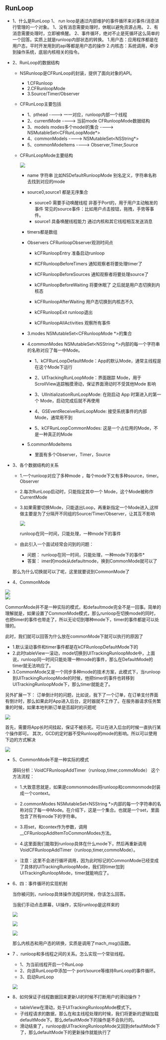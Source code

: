 ##  RunLoop
- 1、什么是RunLoop
    1、 run loop是通过内部维护的事件循环来对事件/消息进行管理的一个对象。
       1、没有消息需要处理时，休眠以避免资源占用。
       2、有消息需要处理时，立即被唤醒。
    2、事件循环，绝对不止是死循环这么简单的一个回答。实质上就是runloop内部状态的转换。
       1.用户态：应用程序都是在用户态，平时开发用到的api等都是用户态的操作
       2.内核态：系统调用，牵涉到操作系统，底层内核相关的指令。
- 2、RunLoop的数据结构
  - NSRunloop是CFRunLoop的封装，提供了面向对象的API。
     - 1.CFRunloop
     - 2.CFRunloopMode
     - 3.Source/Timer/Observer
  - CFRunLoop主要包括 
     - 1、pthead ----> 一一对应，runloop内部一个线程
     - 2、currentMode ---->   当前mode  CFRunloopMode数据结构
     - 3、models  modes多个model的集合 ----> NSMutableSet<CFRunLoopMode*>
     - 4、commonModels ----> NSMutableSet<NSString*>
     - 5、commonModeltems ----> Observer,Timer,Source

   - CFRunLoopMode主要结构
   
     ![](http://ovsiiuil2.bkt.clouddn.com/Xnip2018-05-122_14-47-53.jpg)
     
     - name  字符串  比如NSDefaultRunloopMode  别名定义，字符串名称 去找到对应的mode
     
     - source0,source1 都是无序集合
         - source0  需要手动唤醒线程  非基于Port的，用于用户主动触发的事件 
    常见的source事件：比如用户点击按钮，拖拽，手势等事件。
         - source1  具备唤醒线程能力 通过内核和其它线程相互发送消息
     -  timers都是数组 
     -  Observers   CFRunloopObserver观测时间点
     
         - kCFRunloopEntry          准备启动runloop
         
         - KCFRunloopBeforeTimers   通知观察者将要处理timer了
         - kCFRunloopBeforeSources  通知观察者将要处理source了
         - kCFRunloopBeforeWaiting  将要休眠了 之后就是用户态切换到内核态
         - kCFRunloopAfterWaiting   用户态切换到内核态不久
         - kCFRunloopExit           runloop退出
         - kCFRunloopAllActivities  观察所有事件
         
     - 3.modes    NSMutableSet<CFRunloopMode *>的集合
     - 4.commonModes  NSMutableSet<NSString *>内部的每一个字符串的名称对应了每一中Mode。

         - 1、kCFRunLoopDefaultMode：App的默认Mode，通常主线程是在这个Mode下运行
         
         - 2、UITrackingRunLoopMode：界面跟踪 Mode，用于 ScrollView追踪触摸滑动，保证界面滑动时不受其他Mode 影响
         - 3、UIInitializationRunLoopMode: 在刚启动 App 时第进入的第一个 Mode，启动完成后就不再使用
         - 4、GSEventReceiveRunLoopMode: 接受系统事件的内部 Mode，通常用不到
         - 5、kCFRunLoopCommonModes: 这是一个占位用的Mode，不是一种真正的Mode

     - 5.commonModeItems
         -  里面有多个Observer，Timer，Source


- 3、各个数据结构的关系
  - 1.一个runloop对应了多种mode   ，每个mode下又有多种source，timer。Observer
  
  - 2.每次RunLoop启动时，只能指定其中一个 Mode，这个Mode被称作 CurrentMode
  - 3.如果需要切换Mode，只能退出Loop，再重新指定一个Mode进入,这样做主要是为了分隔开不同组的Source/Timer/Observer，让其互不影响

     ![](http://ovsiiuil2.bkt.clouddn.com/Xnip2018-05-122_15-22-23.jpg)

     runloop在同一时间，只能处理，一种mode下的事件
     
   - 由此引入一个面试经常会问到的问题：
      
     * 问题： runloop在同一时间，只能处理，一种mode下的事件*
     * 答案： imer的mode从defaultmode，换到CommonMode就可以了
    
    那么为什么切换就可以了呢，这里就要说到CommonMode了
    
    

- 4、CommonMode
       
 ![](http://ovsiiuil2.bkt.clouddn.com/Xnip2018-05-122_15-26-43.jpg)      
 ![](http://ovsiiuil2.bkt.clouddn.com/Xnip2018-05-122_15-26-56.jpg)
 
  CommonMode并不是一种实际的模式，和defaultmode完全不是一回事。简单的理解就是，如果设置了CommonMode模式，那么runloop在切换mode的同时，也把timer的事件也带走了，所以无论切到哪种mode下，timer的事件都是可以处理的。

 此时，我们就可以回答为什么放在commonMode下就可以执行的原因了

   - 1.默认滚动事件和timer事件都是在kCFRunloopDefaultMode下的
   - 2.此时tableView一滚动，mode切换到UITrackingRunloopMode中，上面说，runloop同一时间只能处理一种mode的事件，那么在DefaultMode的timer就无法响应了。
   - 3.CommonMode又是一个同步多种mode的技术方案，此模式下，当runloop到UITrackingRunloopMode的时候，他把timer的事件也转移到UITrackingRunloopMode下，那么timer就能走了。

   
另外扩展一下： 订单倒计时的问题，比如说，我下了一个订单，在订单支付界面有倒计时，那么如果此时App进入后台，定时器就不工作了。在服务器请求任务繁重的时候，如果本地判断订单是否超时的问题呢
   
  ![](https://upload-images.jianshu.io/upload_images/325120-79cac009031ce7ea.png?imageMogr2/auto-orient/strip%7CimageView2/2/w/500)
  
 首先，需要将App长时间挂起，保证不被杀死。可以在进入后台的时候一直执行某个操作即可。
 其次，GCD的定时器不受Runloop的mode的影响。所以可以使用下边的方式解决
 
![](http://ovsiiuil2.bkt.clouddn.com/Xnip2018-05-122_15-42-49.jpg)
  



- 5、CommonMode不是一种实际的模式 
  
   源码分析：VoidCFRunloopAddTimer（runloop,timer,commoMode）
   这个方法流程：
     - 1.大致意思就是，如果是commonmodes将runloop和commonmode封装成一个context。
     
     - 2.commonModes  NSMutableSet<NSString *>内部的每一个字符串的名称对应了每一中Mode。在介绍下，这是一个集合。也就是一个set，里面包含了所有mode下的字符串。
     - 3.将set，和contex作为参数，调用__CFRunloopAddItemToCommonModes方法。
     - 4.这里面我们能取到runloop具体在什么mode下，然后再重新调用VoidCFRunloopAddTimer（runloop,timer,commoMode）。
     - 注意：这里不会进行循环调用，因为此时标记的CommonMode已经变成了具体的UITrackingRunloopMode，我们将timer加到UITrackingRunloopMode，timer就能响应了。


- 6、四：事件循环的实现机制

  当你被问到，runloop具体操作流程的时候，你该怎么回答。
  
  当我们手动点击屏幕，UI操作，实际runloop是这样来的

  ![](https://img-blog.csdn.net/20180427182835206)
  
  ![](http://ovsiiuil2.bkt.clouddn.com/Xnip2018-05-122_15-49-55.jpg)
  
  ![](http://ovsiiuil2.bkt.clouddn.com/Xnip2018-05-122_15-51-43.jpg)

  那么内核态和用户态的转换，实质是调用了mach_msg()函数。


- 7 、runloop和多线程之间的关系。怎么实现一个常驻线程。

  - 1、为当前线程开启一个RunLoop
  - 2、向该RunLoop中添加一个 port/source等维持RunLoop的事件循环。
  - 3、启动RunLoop

   ![](https://file.zsxq.com/1b3/46/b346d19963f2c4607a27c66aa1cb7b2ea8c3616bb1a52957de6088e7e317cbd0.jpg)
   
   
- 8、如何保证子线程数据回来更新UI的时候不打断用户的滑动操作？
 
   - tableView在滑动，处于UITrackingRunloopMode模式下。
   - 子线程请求的数据，那么在和主线程处理的时候，我们将更新的逻辑加载defaultMode下。那么defaultMode下的操作是不会执行的。
   - 滑动结束了，runloop由UITrackingRunloopMode又回到defaultMode下了，那么defaultMode下的更新操作就能执行了

